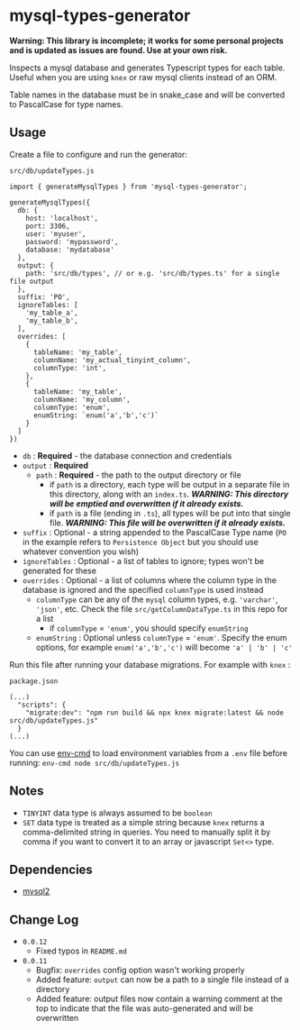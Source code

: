 # mysql-types-generator

**Warning: This library is incomplete; it works for some personal projects and is updated as issues are found. Use at your own risk.**

Inspects a mysql database and generates Typescript types for each table. Useful when you are using `knex` or raw mysql clients instead of an ORM.

Table names in the database must be in snake_case and will be converted to PascalCase for type names.

## Usage

Create a file to configure and run the generator:

`src/db/updateTypes.js`
```
import { generateMysqlTypes } from 'mysql-types-generator';

generateMysqlTypes({
  db: {
    host: 'localhost',
    port: 3306,
    user: 'myuser',
    password: 'mypassword',
    database: 'mydatabase'
  },
  output: {
    path: 'src/db/types', // or e.g. 'src/db/types.ts' for a single file output
  },
  suffix: 'PO',
  ignoreTables: [
    'my_table_a',
    'my_table_b',
  ],
  overrides: [
    {
      tableName: 'my_table',
      columnName: 'my_actual_tinyint_column',
      columnType: 'int',
    },
    {
      tableName: 'my_table',
      columnName: 'my_column',
      columnType: 'enum',
      enumString: `enum('a','b','c')`
    }
  ]
})
```

- `db` : **Required** - the database connection and credentials
- `output` : **Required**
  - `path` : **Required** - the path to the output directory or file
    - if `path` is a directory, each type will be output in a separate file in this directory, along with an `index.ts`. ***WARNING: This directory will be emptied and overwritten if it already exists.***
    - if `path` is a file (ending in `.ts`), all types will be put into that single file. ***WARNING: This file will be overwritten if it already exists.***
- `suffix` : Optional - a string appended to the PascalCase Type name (`PO` in the example refers to `Persistence Object` but you should use whatever convention you wish)
- `ignoreTables` : Optional - a list of tables to ignore; types won't be generated for these
- `overrides` : Optional - a list of columns where the column type in the database is ignored and the specified `columnType` is used instead
  - `columnType` can be any of the `mysql` column types, e.g. `'varchar'`, `'json'`, etc. Check the file `src/getColumnDataType.ts` in this repo for a list
    - if `columnType` = `'enum'`, you should specify `enumString`
  - `enumString` : Optional unless `columnType` = `'enum'`. Specify the enum options, for example `enum('a','b','c')` will become `'a' | 'b' | 'c'`

Run this file after running your database migrations. For example with `knex` :

`package.json`
```
(...)
  "scripts": {
    "migrate:dev": "npm run build && npx knex migrate:latest && node src/db/updateTypes.js"
  }
(...)
```

You can use [env-cmd](https://www.npmjs.com/package/env-cmd) to load environment variables from a `.env` file before running: `env-cmd node src/db/updateTypes.js`

## Notes
- `TINYINT` data type is always assumed to be `boolean`
- `SET` data type is treated as a simple string because `knex` returns a comma-delimited string in queries. You need to manually split it by comma if you want to convert it to an array or javascript `Set<>` type.

## Dependencies
- [mysql2](https://www.npmjs.com/package/mysql2)

## Change Log
- `0.0.12`
  - Fixed typos in `README.md`
- `0.0.11`
  - Bugfix: `overrides` config option wasn't working properly
  - Added feature: `output` can now be a path to a single file instead of a directory
  - Added feature: output files now contain a warning comment at the top to indicate that the file was auto-generated and will be overwritten